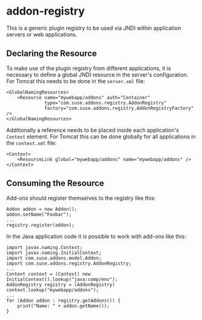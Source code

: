 # addon-registry

This is a generic plugin registry to be used via JNDI within application servers or web applications.

## Declaring the Resource

To make use of the plugin registry from different applications, it is necessary to define a global JNDI resource 
in the server's configuration. For Tomcat this needs to be done in the `server.xml` file:

    <GlobalNamingResources>
        <Resource name="mywebapp/addons" auth="Container"
                  type="com.suse.addons.registry.AddonRegistry"
                  factory="com.suse.addons.registry.AddonRegistryFactory" />
    </GlobalNamingResources>

Additionally a reference needs to be placed inside each application's `Context` element. For Tomcat this can be
done globally for all applications in the `context.xml` file:

    <Context>
        <ResourceLink global="mywebapp/addons" name="mywebapp/addons" />
    </Context>

## Consuming the Resource

Add-ons should register themselves to the registry like this:

    Addon addon = new Addon();
    addon.setName("Foobar");
    ...
    registry.register(addon);

In the Java application code it is possible to work with add-ons like this:

    import javax.naming.Context;
    import javax.naming.InitialContext;
    import com.suse.addons.model.Addon;
    import com.suse.addons.registry.AddonRegistry;
    ...
    Context context = (Context) new InitialContext().lookup("java:comp/env");
    AddonRegistry registry = (AddonRegistry) context.lookup("mywebapp/addons");
    ...
    for (Addon addon : registry.getAddons()) {
        print("Name: " + addon.getName());
    }
